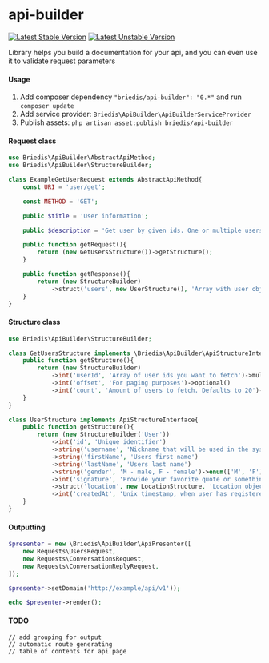 # api-builder

[![Latest Stable Version](https://poser.pugx.org/briedis/api-builder/v/stable.svg)](https://packagist.org/packages/briedis/api-builder)
[![Latest Unstable Version](https://poser.pugx.org/briedis/api-builder/v/unstable.svg)](https://packagist.org/packages/briedis/api-builder)

Library helps you build a documentation for your api, and you can even use it to validate request parameters

#### Usage
1. Add composer dependency `"briedis/api-builder": "0.*"` and run `composer update`
2. Add service provider: `Briedis\ApiBuilder\ApiBuilderServiceProvider`
3. Publish assets: `php artisan asset:publish briedis/api-builder`


#### Request class
```php
use Briedis\ApiBuilder\AbstractApiMethod;
use Briedis\ApiBuilder\StructureBuilder;

class ExampleGetUserRequest extends AbstractApiMethod{
	const URI = 'user/get';

	const METHOD = 'GET';

	public $title = 'User information';

	public $description = 'Get user by given ids. One or multiple users can be fetched at once';

	public function getRequest(){
		return (new GetUsersStructure())->getStructure();
	}

	public function getResponse(){
		return (new StructureBuilder)
			->struct('users', new UserStructure(), 'Array with user objects')->multiple();
	}
}
```

#### Structure class
```php
use Briedis\ApiBuilder\StructureBuilder;

class GetUsersStructure implements \Briedis\ApiBuilder\ApiStructureInterface {
	public function getStructure(){
		return (new StructureBuilder)
			->int('userId', 'Array of user ids you want to fetch')->multiple()
			->int('offset', 'For paging purposes')->optional()
			->int('count', 'Amount of users to fetch. Defaults to 20')->optional();
	}
}

class UserStructure implements ApiStructureInterface{
	public function getStructure(){
		return (new StructureBuilder('User'))
			->int('id', 'Unique identifier')
			->string('username', 'Nickname that will be used in the system')
			->string('firstName', 'Users first name')
			->string('lastName', 'Users last name')
			->string('gender', 'M - male, F - female')->enum(['M', 'F'])->optional()
			->int('signature', 'Provide your favorite quote or something, if you want')->optional()
			->struct('location', new LocationStructure, 'Location object for the user')->optional()
			->int('createdAt', 'Unix timestamp, when user has registered', '');
	}
}
```

#### Outputting
```php
$presenter = new \Briedis\ApiBuilder\ApiPresenter([
	new Requests\UsersRequest,
	new Requests\ConversationsRequest,
	new Requests\ConversationReplyRequest,
]);

$presenter->setDomain('http://example/api/v1'));

echo $presenter->render();
```


#### TODO
```
// add grouping for output
// automatic route generating
// table of contents for api page
```
